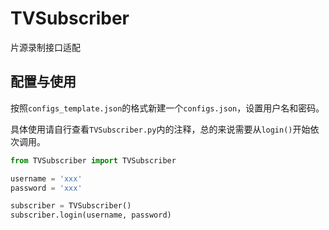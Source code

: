 # TVSubscriber

片源录制接口适配

## 配置与使用

按照`configs_template.json`的格式新建一个`configs.json`，设置用户名和密码。

具体使用请自行查看`TVSubscriber.py`内的注释，总的来说需要从`login()`开始依次调用。

```python
from TVSubscriber import TVSubscriber

username = 'xxx'
password = 'xxx'

subscriber = TVSubscriber()
subscriber.login(username, password)
```

